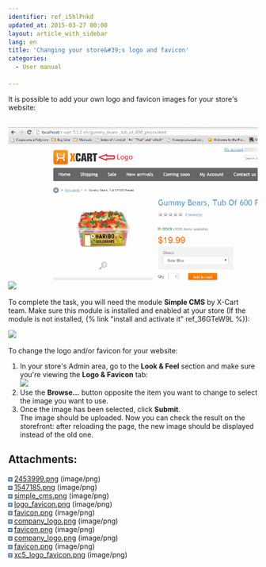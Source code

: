 ```yaml
---
identifier: ref_i5hlPnkd
updated_at: 2015-03-27 00:00
layout: article_with_sidebar
lang: en
title: 'Changing your store&#39;s logo and favicon'
categories:
  - User manual

---
```



It is possible to add your own logo and favicon images for your store's website:

 ![](attachments/6389815/7602611.png?effects=drop-shadow)![]({{site.baseurl}}/attachments/6389815/7602610.png?effects=drop-shadow)

To complete the task, you will need the module **Simple CMS** by X-Cart team. Make sure this module is installed and enabled at your store (If the module is not installed, {% link "install and activate it" ref_36GTeW9L %}):

![]({{site.baseurl}}/attachments/6389815/7602608.png?effects=drop-shadow)

To change the logo and/or favicon for your website:

1.  In your store's Admin area, go to the **Look & Feel** section and make sure you're viewing the **Logo & Favicon** tab:  
    ![]({{site.baseurl}}/attachments/6389815/8716522.png?effects=drop-shadow)
2.  Use the **Browse...** button opposite the item you want to change to select the image you want to use.
3.  Once the image has been selected, click **Submit**.  
    The image should be uploaded. Now you can check the result on the storefront: after reloading the page, the new image should be displayed instead of the old one.

## Attachments:

![](images/icons/bullet_blue.gif) [2453999.png]({{site.baseurl}}/attachments/6389815/6586492.png) (image/png)  
![](images/icons/bullet_blue.gif) [1547185.png]({{site.baseurl}}/attachments/6389815/6586493.png) (image/png)  
![](images/icons/bullet_blue.gif) [simple_cms.png]({{site.baseurl}}/attachments/6389815/7602608.png) (image/png)  
![](images/icons/bullet_blue.gif) [logo_favicon.png]({{site.baseurl}}/attachments/6389815/7602609.png) (image/png)  
![](images/icons/bullet_blue.gif) [favicon.png]({{site.baseurl}}/attachments/6389815/7602612.png) (image/png)  
![](images/icons/bullet_blue.gif) [company_logo.png]({{site.baseurl}}/attachments/6389815/7602613.png) (image/png)  
![](images/icons/bullet_blue.gif) [favicon.png]({{site.baseurl}}/attachments/6389815/7602614.png) (image/png)  
![](images/icons/bullet_blue.gif) [company_logo.png]({{site.baseurl}}/attachments/6389815/7602611.png) (image/png)  
![](images/icons/bullet_blue.gif) [favicon.png]({{site.baseurl}}/attachments/6389815/7602610.png) (image/png)  
![](images/icons/bullet_blue.gif) [xc5_logo_favicon.png]({{site.baseurl}}/attachments/6389815/8716522.png) (image/png)